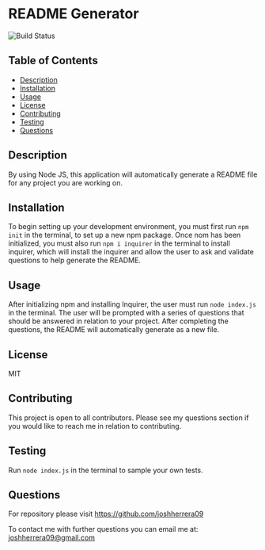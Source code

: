 # README Generator
![Build Status](https://img.shields.io/badge/MIT-license-red)
## Table of Contents
- [Description](#description)
- [Installation](#installation)
- [Usage](#usage)
- [License](#license)
- [Contributing](#contributing)
- [Testing](#testing)
- [Questions](#questions)
## Description
By using Node JS, this application will automatically generate a README file for any project you are working on.  
## Installation
To begin setting up your development environment, you must first run `npm init` in the terminal, to set up a new npm package.  Once nom has been initialized, you must also run `npm i inquirer` in the terminal to install inquirer, which will install the inquirer and allow the user to ask and validate questions to help generate the README.  
## Usage
After initializing npm and installing Inquirer, the user must run `node index.js` in the terminal.  The user will be prompted with a series of questions that should be answered in relation to your project.  After completing the questions, the README will automatically generate as a new file. 
## License
MIT
## Contributing
This project is open to all contributors.  Please see my questions section if you would like to reach me in relation to contributing.
## Testing
Run `node index.js` in the terminal to sample your own tests.
## Questions
For repository please visit https://github.com/joshherrera09

To contact me with further questions you can email me at: joshherrera09@gmail.com

